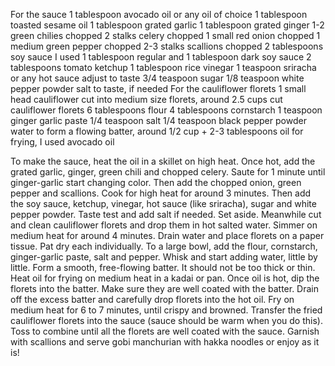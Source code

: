 For the sauce
1 tablespoon avocado oil or any oil of choice
1 tablespoon toasted sesame oil
1 tablespoon grated garlic
1 tablespoon grated ginger
1-2 green chilies chopped
2 stalks celery chopped
1 small red onion chopped
1 medium green pepper chopped
2-3 stalks scallions chopped
2 tablespoons soy sauce I used 1 tablespoon regular and 1 tablespoon dark soy sauce
2 tablespoons tomato ketchup
1 tablespoon rice vinegar
1 teaspoon sriracha or any hot sauce adjust to taste
3/4 teaspoon sugar
1/8 teaspoon white pepper powder
salt to taste, if needed
For the cauliflower florets
1 small head cauliflower cut into medium size florets, around 2.5 cups cut cauliflower florets
6 tablespoons flour
4 tablespoons cornstarch
1 teaspoon ginger garlic paste
1/4 teaspoon salt
1/4 teaspoon black pepper powder
water to form a flowing batter, around 1/2 cup + 2-3 tablespoons
oil for frying, I used avocado oil

To make the sauce, heat the oil in a skillet on high heat. Once hot, add the grated garlic, ginger, green chili and chopped celery.
Saute for 1 minute until ginger-garlic start changing color.
Then add the chopped onion, green pepper and scallions. Cook for high heat for around 3 minutes.
Then add the soy sauce, ketchup, vinegar, hot sauce (like sriracha), sugar and white pepper powder. Taste test and add salt if needed. Set aside.
Meanwhile cut and clean cauliflower florets and drop them in hot salted water. Simmer on medium heat for around 4 minutes.
Drain water and place florets on a paper tissue. Pat dry each individually.
To a large bowl, add the flour, cornstarch, ginger-garlic paste, salt and pepper. Whisk and start adding water, little by little.
Form a smooth, free-flowing batter. It should not be too thick or thin.
Heat oil for frying on medium heat in a kadai or pan. Once oil is hot, dip the florets into the batter. Make sure they are well coated with the batter.
Drain off the excess batter and carefully drop florets into the hot oil.
Fry on medium heat for 6 to 7 minutes, until crispy and browned.
Transfer the fried cauliflower florets into the sauce (sauce should be warm when you do this).
Toss to combine until all the florets are well coated with the sauce.
Garnish with scallions and serve gobi manchurian with hakka noodles or enjoy as it is!